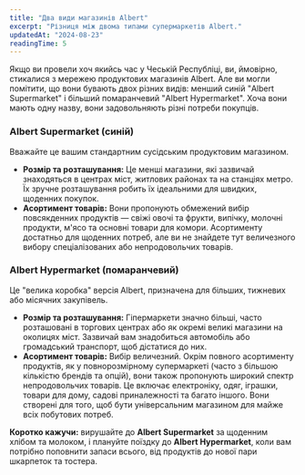 ```yaml
---
title: "Два види магазинів Albert"
excerpt: "Різниця між двома типами супермаркетів Albert."
updatedAt: "2024-08-23"
readingTime: 5
---
```


Якщо ви провели хоч якийсь час у Чеській Республіці, ви, ймовірно, стикалися з мережею продуктових магазинів Albert. Але ви могли помітити, що вони бувають двох різних видів: менший синій "Albert Supermarket" і більший помаранчевий "Albert Hypermarket". Хоча вони мають одну назву, вони задовольняють різні потреби покупців.

### Albert Supermarket (синій)

Вважайте це вашим стандартним сусідським продуктовим магазином.

*   **Розмір та розташування:** Це менші магазини, які зазвичай знаходяться в центрах міст, житлових районах та на станціях метро. Їх зручне розташування робить їх ідеальними для швидких, щоденних покупок.
*   **Асортимент товарів:** Вони пропонують обмежений вибір повсякденних продуктів — свіжі овочі та фрукти, випічку, молочні продукти, м'ясо та основні товари для комори. Асортименту достатньо для щоденних потреб, але ви не знайдете тут величезного вибору спеціалізованих або непродовольчих товарів.

### Albert Hypermarket (помаранчевий)

Це "велика коробка" версія Albert, призначена для більших, тижневих або місячних закупівель.

*   **Розмір та розташування:** Гіпермаркети значно більші, часто розташовані в торгових центрах або як окремі великі магазини на околицях міст. Зазвичай вам знадобиться автомобіль або громадський транспорт, щоб дістатися до них.
*   **Асортимент товарів:** Вибір величезний. Окрім повного асортименту продуктів, як у повнорозмірному супермаркеті (часто з більшою кількістю брендів та опцій), вони також пропонують широкий спектр непродовольчих товарів. Це включає електроніку, одяг, іграшки, товари для дому, садові приналежності та багато іншого. Вони створені для того, щоб бути універсальним магазином для майже всіх побутових потреб.

**Коротко кажучи:** вирушайте до **Albert Supermarket** за щоденним хлібом та молоком, і плануйте поїздку до **Albert Hypermarket**, коли вам потрібно поповнити запаси всього, від продуктів до нової пари шкарпеток та тостера.
